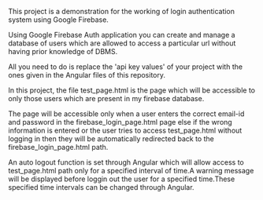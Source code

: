 This project is a demonstration for the working of login authentication system using Google Firebase.

Using Google Firebase Auth application you can create and manage a database of users which are allowed to access a particular url without having prior knowledge of DBMS.

All you need to do is replace the 'api key values' of your project with the ones given in the Angular files of this repository.

In this project, the file test_page.html is the page which will be accessible to only those users which are present in my firebase database.

The page will be accessible only when a user enters the correct email-id and password in the firebase_login_page.html page else if the wrong information is entered or the user tries to access test_page.html without logging in then they will be automatically redirected back to the firebase_login_page.html path.

An auto logout function is set through Angular which will allow access to test_page.html path only for a specified interval of time.A warning message will be displayed before loggin out the user for a specified time.These specified time intervals can be changed through Angular.
